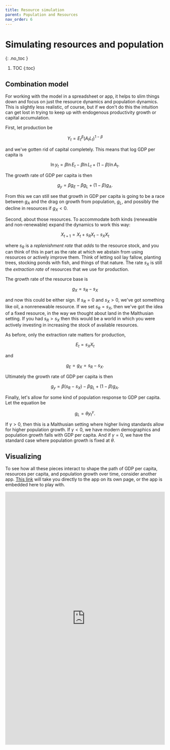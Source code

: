 ```yaml
---
title: Resource simulation
parent: Population and Resources
nav_order: 6
---
```


# Simulating resources and population
{: .no_toc }

1. TOC 
{:toc}

## Combination model
For working with the model in a spreadsheet or app, it helps to slim things down and focus on just the resource dynamics and population dynamics. This is slightly less realistic, of course, but if we don't do this the intuition can get lost in trying to keep up with endogenous productivity growth or capital accumulation.

First, let production be

$$
Y_t = E_t^{\beta}(A_t L_t)^{1-\beta}
$$

and we've gotten rid of capital completely. This means that log GDP per capita is 

$$
\ln y_t = \beta \ln E_t - \beta \ln L_t + (1-\beta)\ln A_t.
$$

The growth rate of GDP per capita is then

$$
g_y = \beta g_E - \beta g_L + (1-\beta) g_A.
$$

From this we can still see that growth in GDP per capita is going to be a race between $g_A$ and the drag on growth from population, $g_L$, and possibly the decline in resources if $g_X<0$. 

Second, about those resources. To accommodate both kinds (renewable and non-renewable) expand the dynamics to work this way:

$$
X_{t+1} = X_t + s_R X_t - s_X X_t
$$

where $s_R$ is a *replenishment rate* that *adds* to the resource stock, and you can think of this in part as the rate at which we abstain from using resources or actively improve them. Think of letting soil lay fallow, planting trees, stocking ponds with fish, and things of that nature. The rate $s_X$ is still the *extraction rate* of resources that we use for production. 

The growth rate of the resource base is 

$$
g_X = s_R - s_X
$$

and now this could be either sign. If $s_R = 0$ and $s_X>0$, we've got something like oil, a nonrenewable resource. If we set $s_R = s_X$, then we've got the idea of a fixed resource, in the way we thought about land in the Malthusian setting. If you had $s_R>s_X$ then this would be a world in which you were actively investing in increasing the stock of available resources.

As before, only the extraction rate matters for production,

$$
E_t = s_X X_t
$$

and 

$$
g_E = g_X = s_R - s_X.
$$

Ultimately the growth rate of GDP per capita is then 

$$
g_y = \beta (s_R - s_X) - \beta g_L + (1-\beta) g_A.
$$

Finally, let's allow for some kind of population response to GDP per capita. Let the equation be

$$
g_L = \theta y_t^{\gamma}.
$$

If $\gamma>0$, then this is a Malthusian setting where higher living standards allow for higher population growth. If $\gamma<0$, we have modern demographics and population growth falls with GDP per capita. And if $\gamma=0$, we have the standard case where population growth is fixed at $\theta$.

## Visualizing
To see how all these pieces interact to shape the path of GDP per capita, resources per capita, and population growth over time, consider another app. <a href="https://dietzvollrath.shinyapps.io/PopBasic/" target="_blank">This link</a> will take you directly to the app on its own page, or the app is embedded here to play with.

<iframe height="800" width="100%" frameborder="no" src="https://dietzvollrath.shinyapps.io/PopBasic/"> </iframe>